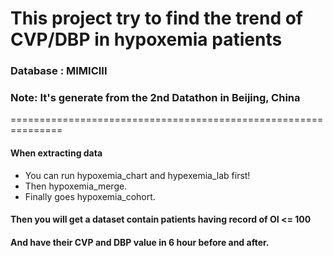 # This project try to find the trend of CVP/DBP in hypoxemia patients

### Database : MIMICIII
### Note: It's generate from the 2nd Datathon in Beijing, China

===============================================================
#### When extracting data
* You can run hypoxemia_chart and hypexemia_lab first!
* Then hypoxemia_merge.
* Finally goes hypoxemia_cohort.
#### Then you will get a dataset contain patients having record of OI <= 100
#### And have their CVP and DBP value in 6 hour before and after.
